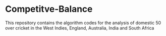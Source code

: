 # Competitve-Balance
This repository contains the algorithm codes for the analysis of domestic 50 over cricket in the West Indies, England, Australia, India and South Africa
